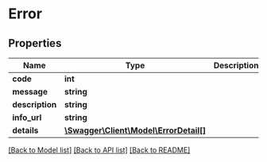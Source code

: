 # Error

## Properties
Name | Type | Description | Notes
------------ | ------------- | ------------- | -------------
**code** | **int** |  | 
**message** | **string** |  | 
**description** | **string** |  | [optional] 
**info_url** | **string** |  | [optional] 
**details** | [**\Swagger\Client\Model\ErrorDetail[]**](ErrorDetail.md) |  | [optional] 

[[Back to Model list]](../README.md#documentation-for-models) [[Back to API list]](../README.md#documentation-for-api-endpoints) [[Back to README]](../README.md)


